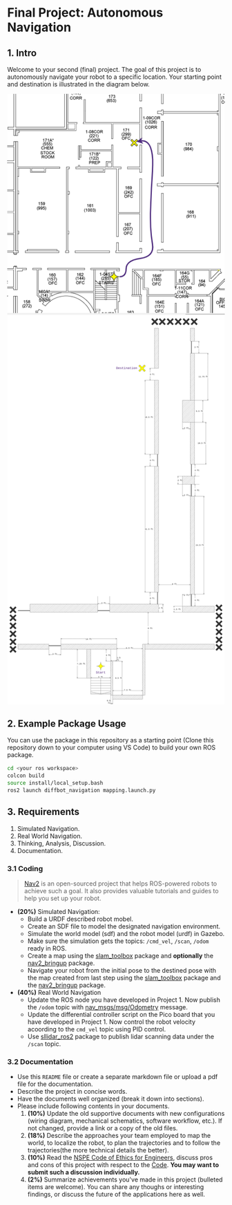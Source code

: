 # Final Project: Autonomous Navigation

## 1. Intro
Welcome to your second (final) project. The goal of this project is to autonomously navigate your robot to a specific location. Your starting point and destination is illustrated in the diagram below. 

![path](figures/lsc_nav_floorplan.png)
![dimensions](figures/lsc_nav_dimensions.png)
## 2. Example Package Usage
You can use the package in this repository as a starting point (Clone this repository down to your computer using VS Code) to build your own ROS package.
```bash
cd <your ros workspace>
colcon build
source install/local_setup.bash
ros2 launch diffbot_navigation mapping.launch.py
```

## 3. Requirements
1. Simulated Navigation.
2. Real World Navigation.
3. Thinking, Analysis, Discussion.
4. Documentation. 

### 3.1 Coding
> [Nav2](https://navigation.ros.org/index.html) is an open-sourced project that helps ROS-powered robots to achieve such a goal. It also provides valuable tutorials and guides to help you set up your robot. 
- **(20%)** Simulated Navigation:
    - Build a URDF described robot mobel.
    - Create an SDF file to model the designated navigation environment.
    - Simulate the world model (sdf) and the robot model (urdf) in Gazebo.
    - Make sure the simulation gets the topics: `/cmd_vel`, `/scan`, `/odom` ready in ROS. 
    - Create a map using the [slam_toolbox](https://github.com/SteveMacenski/slam_toolbox) package and **optionally** the [nav2_bringup](https://github.com/ros-planning/navigation2/tree/main/nav2_bringup) package.
    - Navigate your robot from the initial pose to the destined pose with the map created from last step using the [slam_toolbox](https://github.com/SteveMacenski/slam_toolbox) package and the [nav2_bringup](https://github.com/ros-planning/navigation2/tree/main/nav2_bringup) package.
- **(40%)** Real World Navigation
    - Update the ROS node you have developed in Project 1. Now publish the `/odom` topic with [nav_msgs/msg/Odometry](https://docs.ros2.org/foxy/api/nav_msgs/msg/Odometry.html) message.
    - Update the differential controller script on the Pico board that you have developed in Project 1. Now control the robot velocity acoording to the `cmd_vel` topic using PID control.
    - Use [sllidar_ros2](https://github.com/Slamtec/sllidar_ros2) package to publish lidar scanning data under the `/scan` topic.
    
### 3.2 Documentation
- Use this `README` file or create a separate markdown file or upload a pdf file for the documentation.
- Describe the project in concise words. 
- Have the documents well organized (break it down into sections). 
- Please include following contents in your documents.
    1. **(10%)** Update the old supportive documents with new configurations (wiring diagram, mechanical schematics, software workflow, etc.). If not changed, provide a link or a copy of the old files.
    2. **(18%)** Describe the approaches your team employed to map the world, to localize the robot, to plan the trajectories and to follow the trajectories(the more technical details the better).
    3. **(10%)** Read the [NSPE Code of Ethics for Engineers](https://www.nspe.org/resources/ethics/code-ethics), discuss pros and cons of this project with respect to the [Code](https://www.nspe.org/resources/ethics/code-ethics). **You may want to submit such a discussion individually.** 
    5. **(2%)** Summarize achievements you've made in this project (bulleted items are welcome). You can share any thoughs or interesting findings, or discuss the future of the applications here as well.

